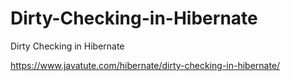# Dirty-Checking-in-Hibernate
Dirty Checking in Hibernate

https://www.javatute.com/hibernate/dirty-checking-in-hibernate/
